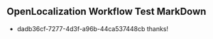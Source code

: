 ## OpenLocalization Workflow Test MarkDown
* dadb36cf-7277-4d3f-a96b-44ca537448cb thanks!

<!--HONumber=Sep16_HO1-->


